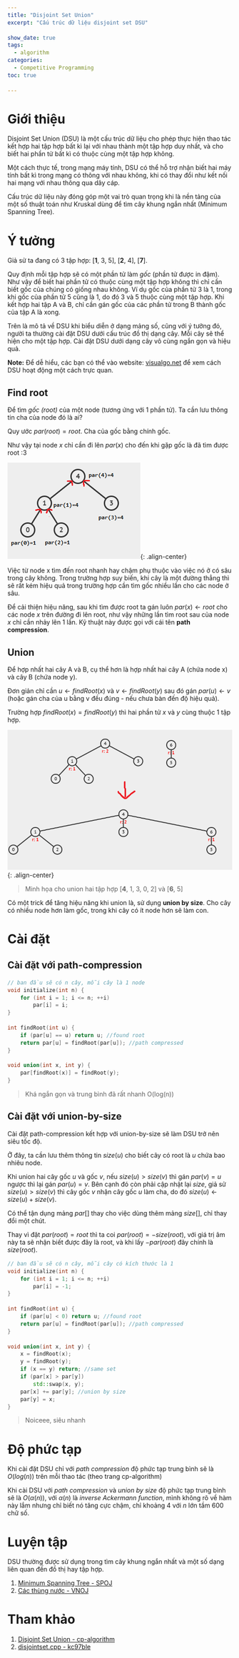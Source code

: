 ```yaml
---
title: "Disjoint Set Union"
excerpt: "Cấu trúc dữ liệu disjoint set DSU"

show_date: true
tags:
  - algorithm
categories:
  - Competitive Programming
toc: true
  
---
```

# Giới thiệu
Disjoint Set Union (DSU) là một cấu trúc dữ liệu cho phép thực hiện thao tác kết hợp hai tập hợp bất kì lại với nhau thành một tập hợp duy nhất, và cho biết hai phần tử bất kì có thuộc cùng một tập hợp không.

Một cách thực tế, trong mạng máy tính, DSU có thể hỗ trợ nhận biết hai máy tính bất kì trong mạng có thông với nhau không, khi có thay đổi như kết nối hai mạng với nhau thông qua dây cáp.

Cấu trúc dữ liệu này đóng góp một vai trò quan trọng khi là nền tảng của một số thuật toán như Kruskal dùng để tìm cây khung ngắn nhất (Minimum Spanning Tree).

# Ý tưởng
Giả sử ta đang có 3 tập hợp: [**1**, 3, 5], [**2**, 4], [**7**]. 

Quy định mỗi tập hợp sẽ có một phần tử làm *gốc* (phần tử được in đậm). Như vậy để biết hai phần tử có thuộc cùng một tập hợp không thì chỉ cần biết gốc của chúng có giống nhau không. Ví dụ gốc của phần tử 3 là 1, trong khi gốc của phần tử 5 cũng là 1, do đó 3 và 5 thuộc cùng một tập hợp. Khi kết hợp hai tập A và B, chỉ cần gán gốc của các phần tử trong B thành gốc của tập A là xong. 

Trên là mô tả về DSU khi biểu diễn ở dạng mảng số, cũng với ý tưởng đó, người ta thường cài đặt DSU dưới cấu trúc đồ thị dạng cây. Mỗi cây sẽ thể hiện cho một tập hợp. Cài đặt DSU dưới dạng cây vô cùng ngắn gọn và hiệu quả.

**Note:** Để dễ hiểu, các bạn có thể vào website: [visualgo.net](https://visualgo.net/en/ufds) để xem cách DSU hoạt động một cách trực quan.

## Find root
Để tìm *gốc (root)* của một node (tương ứng với 1 phần tử). Ta cần lưu thông tin cha của node đó là ai?

Quy ước $par(root) = root$. Cha của gốc bằng chính gốc.

Như vậy tại node $x$ chỉ cần đi lên $par(x)$ cho đến khi gặp gốc là đã tìm được root :3

![image-center](/assets/images/post/dsu_findroot.png){: .align-center}

Việc từ node x tìm đến root nhanh hay chậm phụ thuộc vào việc nó ở có sâu trong cây không. Trong trường hợp suy biến, khi cây là một đường thẳng thì sẽ rất kém hiệu quả trong trường hợp cần tìm gốc nhiều lần cho các node ở sâu.

Để cải thiện hiệu năng, sau khi tìm được root ta gán luôn $par(x) \leftarrow root$ cho các node $x$ trên đường đi lên root, như vậy những lần tìm root sau của node $x$ chỉ cần nhảy lên 1 lần. Kỹ thuật này được gọi với cái tên **path compression**.

## Union
Để hợp nhất hai cây A và B, cụ thể hơn là hợp nhất hai cây A (chứa node x) và cây B (chứa node y).

Đơn giản chỉ cần $u \leftarrow findRoot(x)$ và $v \leftarrow findRoot(y)$ sau đó gán $par(u) \leftarrow v$ (hoặc gán cha của u bằng v đều đúng - nếu chưa bàn đến độ hiệu quả).

Trường hợp $findRoot(x) = findRoot(y)$ thì hai phần tử $x$ và $y$ cùng thuộc 1 tập hợp.

![image-center](/assets/images/post/dsu_union.png){: .align-center}
> Minh họa cho union hai tập hợp [**4**, 1, 3, 0, 2] và [**6**, 5]

Có một trick để tăng hiệu năng khi union là, sử dụng **union by size**. Cho cây có nhiều node hơn làm gốc, trong khi cây có ít node hơn sẽ làm con.

# Cài đặt

## Cài đặt với path-compression
```c++
// ban đầu sẽ có n cây, mỗi cây là 1 node
void initialize(int n) {
    for (int i = 1; i <= n; ++i)
        par[i] = i;
}

int findRoot(int u) {
    if (par[u] == u) return u; //found root
    return par[u] = findRoot(par[u]); //path compressed
}

void union(int x, int y) {
    par[findRoot(x)] = findRoot(y);
}
```
> Khá ngắn gọn và trung bình đã rất nhanh O(log(n))

## Cài đặt với union-by-size
Cài đặt path-compression kết hợp với union-by-size sẽ làm DSU trở nên siêu tốc độ.

Ở đây, ta cần lưu thêm thông tin $size(u)$ cho biết cây có root là $u$ chứa bao nhiêu node.

Khi union hai cây gốc $u$ và gốc $v$, nếu $size(u) > size(v)$ thì gán $par(v) = u$ ngược thì lại gán $par(u) = v$. Bên cạnh đó còn phải cập nhật lại $size$, giả sử $size(u) > size(v)$ thì cây gốc $v$ nhận cây gốc $u$ làm cha, do đó $size(u) \leftarrow size(u) + size(v)$.

Có thể tận dụng mảng $par[]$ thay cho việc dùng thêm mảng $size[]$, chỉ thay đổi một chút.

Thay vì đặt $par(root) = root$ thì ta coi $par(root) = -size(root)$, với giá trị âm này ta sẽ nhận biết được đây là root, và khi lấy $-par(root)$ đây chính là $size(root)$.

```c++
// ban đầu sẽ có n cây, mỗi cây có kích thước là 1
void initialize(int n) {
    for (int i = 1; i <= n; ++i)
        par[i] = -1;
}

int findRoot(int u) {
    if (par[u] < 0) return u; //found root
    return par[u] = findRoot(par[u]); //path compressed
}

void union(int x, int y) {
    x = findRoot(x); 
    y = findRoot(y);
    if (x == y) return; //same set
    if (par[x] > par[y]) 
        std::swap(x, y);
    par[x] += par[y]; //union by size
    par[y] = x;
}
```
> Noiceee, siêu nhanh

# Độ phức tạp
Khi cài đặt DSU chỉ với *path compression* độ phức tạp trung bình sẽ là $O(log(n))$ trên mỗi thao tác (theo trang cp-algorithm)

Khi cài DSU  với *path compression* và *union by size* độ phức tạp trung bình sẽ là $O(\alpha(n))$, với $\alpha(n)$ là *inverse Ackermann function*, mình không rõ về hàm này lắm nhưng chỉ biết nó tăng cực chậm, chỉ khoảng 4 với $n$ lớn tầm 600 chữ số. 

# Luyện tập

DSU thường được sử dụng trong tìm cây khung ngắn nhất và một số dạng liên quan đến đồ thị hay tập hợp.

1. [Minimum Spanning Tree - SPOJ](https://www.spoj.com/problems/MST/)
2. [Các thùng nước - VNOJ](https://oj.vnoi.info/problem/ioibin)

# Tham khảo
1. [Disjoint Set Union - cp-algorithm][reference-cp]
2. [disjointset.cpp - kc97ble][kc97ble]

[kc97ble]: https://sites.google.com/site/kc97ble/container/disjointset-cpp
[reference-cp]: https://cp-algorithms.com/data_structures/disjoint_set_union.html